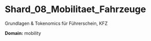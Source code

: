 # Shard_08_Mobilitaet_Fahrzeuge

Grundlagen & Tokenomics für Führerschein, KFZ

**Domain:** mobility
